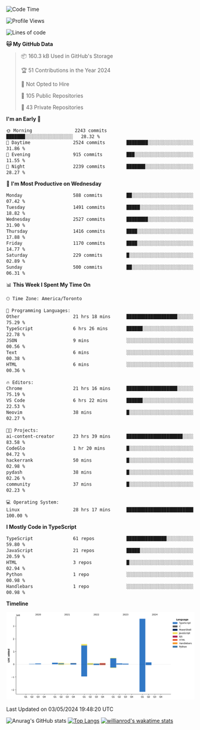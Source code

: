 <!--START_SECTION:waka-->
![Code Time](http://img.shields.io/badge/Code%20Time-1%2C509%20hrs%2013%20mins-blue)

![Profile Views](http://img.shields.io/badge/Profile%20Views-0-blue)

![Lines of code](https://img.shields.io/badge/From%20Hello%20World%20I%27ve%20Written-6.5%20million%20lines%20of%20code-blue)

**🐱 My GitHub Data** 

> 📦 160.3 kB Used in GitHub's Storage 
 > 
> 🏆 51 Contributions in the Year 2024
 > 
> 🚫 Not Opted to Hire
 > 
> 📜 105 Public Repositories 
 > 
> 🔑 43 Private Repositories 
 > 
**I'm an Early 🐤** 

```text
🌞 Morning                2243 commits        ███████░░░░░░░░░░░░░░░░░░   28.32 % 
🌆 Daytime                2524 commits        ████████░░░░░░░░░░░░░░░░░   31.86 % 
🌃 Evening                915 commits         ███░░░░░░░░░░░░░░░░░░░░░░   11.55 % 
🌙 Night                  2239 commits        ███████░░░░░░░░░░░░░░░░░░   28.27 % 
```
📅 **I'm Most Productive on Wednesday** 

```text
Monday                   588 commits         ██░░░░░░░░░░░░░░░░░░░░░░░   07.42 % 
Tuesday                  1491 commits        █████░░░░░░░░░░░░░░░░░░░░   18.82 % 
Wednesday                2527 commits        ████████░░░░░░░░░░░░░░░░░   31.90 % 
Thursday                 1416 commits        ████░░░░░░░░░░░░░░░░░░░░░   17.88 % 
Friday                   1170 commits        ████░░░░░░░░░░░░░░░░░░░░░   14.77 % 
Saturday                 229 commits         █░░░░░░░░░░░░░░░░░░░░░░░░   02.89 % 
Sunday                   500 commits         ██░░░░░░░░░░░░░░░░░░░░░░░   06.31 % 
```


📊 **This Week I Spent My Time On** 

```text
🕑︎ Time Zone: America/Toronto

💬 Programming Languages: 
Other                    21 hrs 18 mins      ███████████████████░░░░░░   75.29 % 
TypeScript               6 hrs 26 mins       ██████░░░░░░░░░░░░░░░░░░░   22.78 % 
JSON                     9 mins              ░░░░░░░░░░░░░░░░░░░░░░░░░   00.56 % 
Text                     6 mins              ░░░░░░░░░░░░░░░░░░░░░░░░░   00.38 % 
HTML                     6 mins              ░░░░░░░░░░░░░░░░░░░░░░░░░   00.36 % 

🔥 Editors: 
Chrome                   21 hrs 16 mins      ███████████████████░░░░░░   75.19 % 
VS Code                  6 hrs 22 mins       ██████░░░░░░░░░░░░░░░░░░░   22.53 % 
Neovim                   38 mins             █░░░░░░░░░░░░░░░░░░░░░░░░   02.27 % 

🐱‍💻 Projects: 
ai-content-creator       23 hrs 39 mins      █████████████████████░░░░   83.58 % 
CodeGlo                  1 hr 20 mins        █░░░░░░░░░░░░░░░░░░░░░░░░   04.72 % 
hackerrank               50 mins             █░░░░░░░░░░░░░░░░░░░░░░░░   02.98 % 
pydash                   38 mins             █░░░░░░░░░░░░░░░░░░░░░░░░   02.26 % 
community                37 mins             █░░░░░░░░░░░░░░░░░░░░░░░░   02.23 % 

💻 Operating System: 
Linux                    28 hrs 17 mins      █████████████████████████   100.00 % 
```

**I Mostly Code in TypeScript** 

```text
TypeScript               61 repos            ███████████████░░░░░░░░░░   59.80 % 
JavaScript               21 repos            █████░░░░░░░░░░░░░░░░░░░░   20.59 % 
HTML                     3 repos             █░░░░░░░░░░░░░░░░░░░░░░░░   02.94 % 
Python                   1 repo              ░░░░░░░░░░░░░░░░░░░░░░░░░   00.98 % 
Handlebars               1 repo              ░░░░░░░░░░░░░░░░░░░░░░░░░   00.98 % 
```



**Timeline**

![Lines of Code chart](https://raw.githubusercontent.com/wise-introvert/wise-introvert/master/assets/bar_graph.png)


 Last Updated on 03/05/2024 19:48:20 UTC
<!--END_SECTION:waka-->

![Anurag's GitHub stats](https://github-readme-stats.vercel.app/api?username=wise-introvert&count_private=true&show_icons=true)
[![Top Langs](https://github-readme-stats.vercel.app/api/top-langs/?username=wise-introvert&langs_count=10)](https://github.com/anuraghazra/github-readme-stats)
[![willianrod's wakatime stats](https://github-readme-stats.vercel.app/api/wakatime?username=wiseintrovert)](https://github.com/anuraghazra/github-readme-stats)
